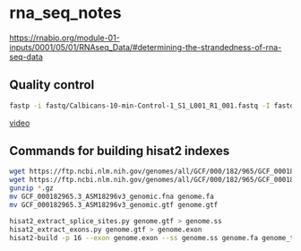 # rna_seq_notes

https://rnabio.org/module-01-inputs/0001/05/01/RNAseq_Data/#determining-the-strandedness-of-rna-seq-data

## Quality control

```bash
fastp -i fastq/Calbicans-10-min-Control-1_S1_L001_R1_001.fastq -I fastq/Calbicans-10-min-Control-1_S1_L001_R2_001.fastq -o fastq_qc/qc-Calbicans-10-min-Control-1_S1_L001_R1_001.fastq -O fastq_qc/qc-Calbicans-10-min-Control-1_S1_L001_R2_001.fastq -h fastq_qc/qc-Calbicans-10-min-Control-1_S1_L001.html -j fastq_qc/qc-Calbicans-10-min-Control-1_S1_L001.json
```

[video](https://www.youtube.com/watch?v=lG11JjovJHE)

## Commands for building hisat2 indexes

```bash
wget https://ftp.ncbi.nlm.nih.gov/genomes/all/GCF/000/182/965/GCF_000182965.3_ASM18296v3/GCF_000182965.3_ASM18296v3_genomic.fna.gz
wget https://ftp.ncbi.nlm.nih.gov/genomes/all/GCF/000/182/965/GCF_000182965.3_ASM18296v3/GCF_000182965.3_ASM18296v3_genomic.gtf.gz
gunzip *.gz
mv GCF_000182965.3_ASM18296v3_genomic.fna genome.fa
mv GCF_000182965.3_ASM18296v3_genomic.gtf genome.gtf

hisat2_extract_splice_sites.py genome.gtf > genome.ss
hisat2_extract_exons.py genome.gtf > genome.exon
hisat2-build -p 16 --exon genome.exon --ss genome.ss genome.fa genome_tran

```

